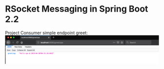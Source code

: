 # RSocket Messaging in Spring Boot 2.2

Project Consumer simple endpoint greet: 
![](data/simple-request.png)

